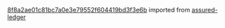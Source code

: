 [8f8a2ae01c81bc7a0e3e79552f604419bd3f3e6b](https://github.com/insolar/assured-ledger/commit/8f8a2ae01c81bc7a0e3e79552f604419bd3f3e6b) imported from [assured-ledger](https://github.com/insolar/assured-ledger)
